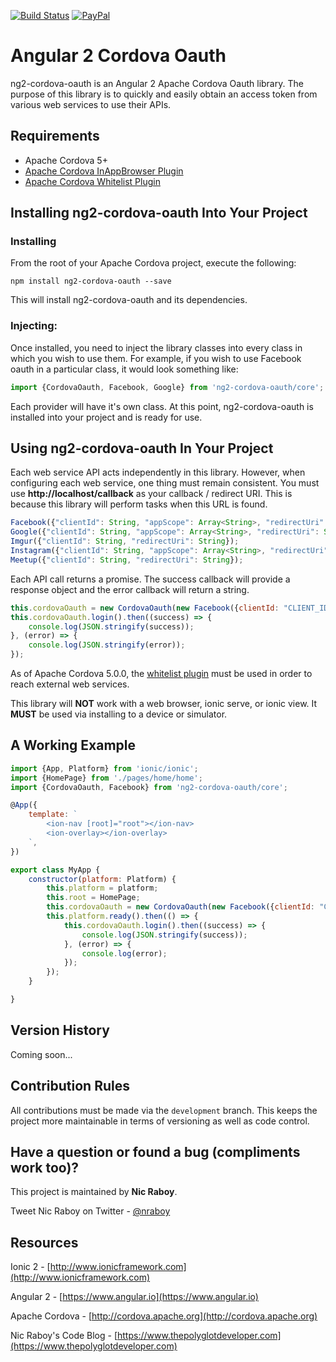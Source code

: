 [![Build Status](https://travis-ci.org/nraboy/ng2-cordova-oauth.svg?branch=master)](https://travis-ci.org/nraboy/ng2-cordova-oauth)
[![PayPal](https://img.shields.io/badge/paypal-donate-yellow.svg)](https://paypal.me/nraboy)

# Angular 2 Cordova Oauth

ng2-cordova-oauth is an Angular 2 Apache Cordova Oauth library.  The purpose of this library is to quickly and easily obtain an access token from various web services to use their APIs.


## Requirements

* Apache Cordova 5+
* [Apache Cordova InAppBrowser Plugin](http://cordova.apache.org/docs/en/3.0.0/cordova_inappbrowser_inappbrowser.md.html)
* [Apache Cordova Whitelist Plugin](https://github.com/apache/cordova-plugin-whitelist)


## Installing ng2-cordova-oauth Into Your Project

### Installing

From the root of your Apache Cordova project, execute the following:

```
npm install ng2-cordova-oauth --save
```

This will install ng2-cordova-oauth and its dependencies.

### Injecting:

Once installed, you need to inject the library classes into every class in which you wish to use them.  For example, if you wish to use Facebook oauth in a particular class, it would look something like:

```javascript
import {CordovaOauth, Facebook, Google} from 'ng2-cordova-oauth/core';
```

Each provider will have it's own class.  At this point, ng2-cordova-oauth is installed into your project and is ready for use.


## Using ng2-cordova-oauth In Your Project

Each web service API acts independently in this library.  However, when configuring each web service, one thing must remain consistent.  You must use **http://localhost/callback** as your callback / redirect URI.  This is because this library will perform tasks when this URL is found.

```javascript
Facebook({"clientId": String, "appScope": Array<String>, "redirectUri": String, "authType": String});
Google({"clientId": String, "appScope": Array<String>, "redirectUri": String});
Imgur({"clientId": String, "redirectUri": String});
Instagram({"clientId": String, "appScope": Array<String>, "redirectUri": String});
Meetup({"clientId": String, "redirectUri": String});
```

Each API call returns a promise.  The success callback will provide a response object and the error
callback will return a string.

```javascript
this.cordovaOauth = new CordovaOauth(new Facebook({clientId: "CLIENT_ID_HERE", appScope: ["email"]}));
this.cordovaOauth.login().then((success) => {
    console.log(JSON.stringify(success));
}, (error) => {
    console.log(JSON.stringify(error));
});
```

As of Apache Cordova 5.0.0, the [whitelist plugin](https://blog.nraboy.com/2015/05/whitelist-external-resources-for-use-in-ionic-framework/) must be used in order to reach external web services.

This library will **NOT** work with a web browser, ionic serve, or ionic view.  It **MUST** be used via installing to a device or simulator.

## A Working Example

```javascript
import {App, Platform} from 'ionic/ionic';
import {HomePage} from './pages/home/home';
import {CordovaOauth, Facebook} from 'ng2-cordova-oauth/core';

@App({
    template: `
        <ion-nav [root]="root"></ion-nav>
        <ion-overlay></ion-overlay>
    `,
})

export class MyApp {
    constructor(platform: Platform) {
        this.platform = platform;
        this.root = HomePage;
        this.cordovaOauth = new CordovaOauth(new Facebook({clientId: "CLIENT_ID_HERE", appScope: ["email"]}));
        this.platform.ready().then(() => {
            this.cordovaOauth.login().then((success) => {
                console.log(JSON.stringify(success));
            }, (error) => {
                console.log(error);
            });
        });
    }

}
```

## Version History

Coming soon...


## Contribution Rules

All contributions must be made via the `development` branch.  This keeps the project more maintainable in terms of versioning as well as code control.


## Have a question or found a bug (compliments work too)?

This project is maintained by **Nic Raboy**.

Tweet Nic Raboy on Twitter - [@nraboy](https://www.twitter.com/nraboy)


## Resources

Ionic 2 - [http://www.ionicframework.com](http://www.ionicframework.com)

Angular 2 - [https://www.angular.io](https://www.angular.io)

Apache Cordova - [http://cordova.apache.org](http://cordova.apache.org)

Nic Raboy's Code Blog - [https://www.thepolyglotdeveloper.com](https://www.thepolyglotdeveloper.com)
